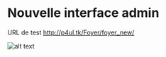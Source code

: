 # Nouvelle interface admin

URL de test http://p4ul.tk/Foyer/foyer_new/


![alt text][logo]

[logo]: https://scontent.xx.fbcdn.net/hphotos-xpt1/v/t1.0-9/12122917_1707275026171420_414850668991449401_n.png?oh=dfe1c2f801c629124f27e50e33a384ee&oe=572105CE
